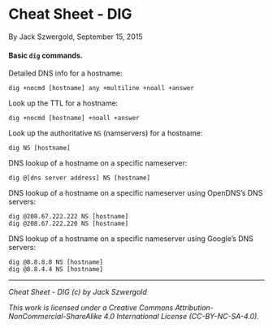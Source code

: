 # Cheat Sheet - DIG

By Jack Szwergold, September 15, 2015

#### Basic `dig` commands.

Detailed DNS info for a hostname:

    dig +nocmd [hostname] any +multiline +noall +answer

Look up the TTL for a hostname:

    dig +nocmd [hostname] +noall +answer

Look up the authoritative `NS` (namservers) for a hostname:

    dig NS [hostname]

DNS lookup of a hostname on a specific nameserver:

    dig @[dns server address] NS [hostname]

DNS lookup of a hostname on a specific nameserver using OpenDNS’s DNS servers:

	dig @208.67.222.222 NS [hostname]
	dig @208.67.222.220 NS [hostname]

DNS lookup of a hostname on a specific nameserver using Google’s DNS servers:

	dig @8.8.8.8 NS [hostname]
	dig @8.8.4.4 NS [hostname]

***

*Cheat Sheet - DIG (c) by Jack Szwergold*

*This work is licensed under a Creative Commons Attribution-NonCommercial-ShareAlike 4.0 International License (CC-BY-NC-SA-4.0).*

